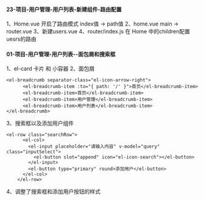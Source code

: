 #### 23-项目-用户管理-用户列表-新建组件-路由配置
1、Home.vue 开启了路由模式 index值 -> path值
2、home.vue main -> router.vue
3、新建users.vue
4、router/index.js 在 Home 中的children配置uesrs的路由

#### 01-项目-用户管理-用户列表--面包屑和搜索框
1、el-card 卡片 和 小容器
2、面包屑
```
<el-breadcrumb separator-class="el-icon-arrow-right">
      <el-breadcrumb-item :to="{ path: '/' }">首页</el-breadcrumb-item>
      <el-breadcrumb-item>首页</el-breadcrumb-item>
      <el-breadcrumb-item>用户管理</el-breadcrumb-item>
      <el-breadcrumb-item>用户列表</el-breadcrumb-item>
</el-breadcrumb>

```

3、搜索框以及添加用户组件
```
<el-row class="searchRow">
      <el-col>
        <el-input placeholder="请输入内容" v-model="query" class="inputSelect">
          <el-button slot="append" icon="el-icon-search"></el-button>
        </el-input>
        <el-button type="primary" round>添加用户</el-button>
      </el-col>
    </el-row>
```
4、调整了搜索框和添加用户按钮的样式